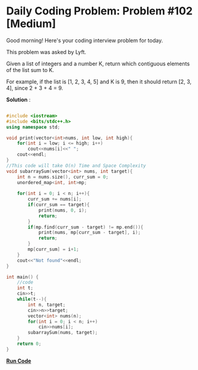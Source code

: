 # Daily Coding Problem: Problem #102 [Medium]

Good morning! Here's your coding interview problem for today.

This problem was asked by Lyft.

Given a list of integers and a number K, return which contiguous elements of the list sum to K.

For example, if the list is [1, 2, 3, 4, 5] and K is 9, then it should return [2, 3, 4], since 2 + 3 + 4 = 9.

**Solution** : 

```cpp

#include <iostream>
#include <bits/stdc++.h>
using namespace std;

void print(vector<int>nums, int low, int high){
    for(int i = low; i <= high; i++)
        cout<<nums[i]<<" ";
    cout<<endl;
}
//This code will take O(n) Time and Space Complexity
void subarraySum(vector<int> nums, int target){
    int n = nums.size(), curr_sum = 0;
    unordered_map<int, int>mp;
    
    for(int i = 0; i < n; i++){
        curr_sum += nums[i];
        if(curr_sum == target){
            print(nums, 0, i);
            return;
        }
        if(mp.find(curr_sum - target) != mp.end()){
            print(nums, mp[curr_sum - target], i);
            return;
        }
        mp[curr_sum] = i+1;
    }
    cout<<"Not found"<<endl;
}

int main() {
    //code
    int t;
    cin>>t;
    while(t--){
        int n, target;
        cin>>n>>target;
        vector<int> nums(n);
        for(int i = 0; i < n; i++)
            cin>>nums[i];
        subarraySum(nums, target);
    }
    return 0;
}

```
**[Run Code](https://ide.geeksforgeeks.org/t6vbIcVpoQ)**